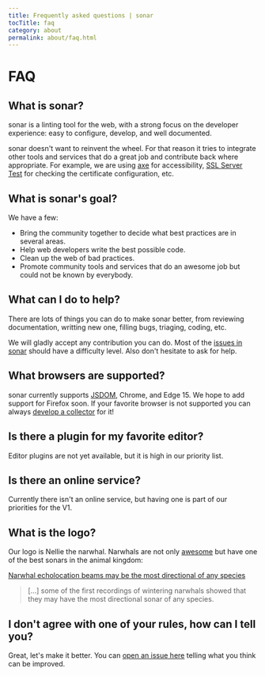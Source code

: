 ```yaml
---
title: Frequently asked questions | sonar
tocTitle: faq
category: about
permalink: about/faq.html
---
```

<!-- markdownlint-disable MD026 -->

# FAQ

## What is sonar?

sonar is a linting tool for the web, with a strong focus on the developer
experience: easy to configure, develop, and well documented.

sonar doesn't want to reinvent the wheel. For that reason it tries to integrate
other tools and services that do a great job and contribute back where
appropriate. For example, we are using [axe](https://www.deque.com/products/axe/)
for accessibility, [SSL Server Test](https://www.ssllabs.com/ssltest/) for
checking the certificate configuration, etc.

## What is sonar's goal?

We have a few:

* Bring the community together to decide what best practices are in several
  areas.
* Help web developers write the best possible code.
* Clean up the web of bad practices.
* Promote community tools and services that do an awesome job but could not be
  known by everybody.

## What can I do to help?

There are lots of things you can do to make sonar better, from reviewing
documentation, writting new one, filling bugs, triaging, coding, etc.

We will gladly accept any contribution you can do. Most of the
[issues in sonar](https://github.com/sonarwhal/sonar/issues) should have a
difficulty level. Also don't hesitate to ask for help.

## What browsers are supported?

sonar currently supports [JSDOM](https://github.com/tmpvar/jsdom), Chrome, and Edge 15.
We hope to add support for Firefox soon. If your favorite browser is not
supported you can always
[develop a collector](/docs/developer-guide/collectors/index.md) for it!

## Is there a plugin for my favorite editor?

Editor plugins are not yet available, but it is high in our priority list.

## Is there an online service?

Currently there isn't an online service, but having one is part of our
priorities for the V1.

## What is the logo?

Our logo is Nellie the narwhal. Narwhals are not only [awesome](https://www.youtube.com/watch?v=ykwqXuMPsoc)
but have one of the best sonars in the animal kingdom:

[Narwhal echolocation beams may be the most directional of any species](https://www.sciencedaily.com/releases/2016/11/161110154942.htm)

> […] some of the first recordings of wintering narwhals showed that they may have the most directional sonar of any species.

## I don't agree with one of your rules, how can I tell you?

Great, let's make it better. You can [open an issue here](https://github.com/sonarwhal/sonar/issues/new)
telling what you think can be improved.
